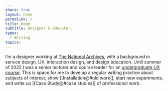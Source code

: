 ```yaml
---
share: true
layout: home
permalink: /
title: Home
subtitle: Designer & educator.
types:
  - Writing
topics: 
---
```



I’m a designer working at [The National Archives](https://www.nationalarchives.gov.uk/), with a background in service design, UX, interaction design, and design education. Until summer of 2022 I was a senior lecturer and course leader for an [undergraduate UX course](https://www.arts.ac.uk/subjects/animation-interactive-film-and-sound/undergraduate/ba-hons-user-experience-design-lcc). This is space for me to develop a regular writing practice about subjects of interest, show [[Installation@#old work]], start new experiments, and write up [[Case Study@#case studies]] of professional work. 

<!-- Read a little more [[About@#about me]]. -->
